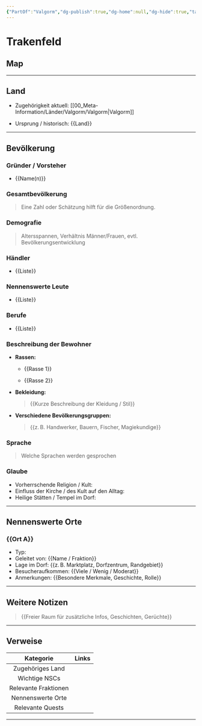 ```yaml
---
{"PartOf":"Valgorm","dg-publish":true,"dg-home":null,"dg-hide":true,"tags":["village"],"permalink":"/00-meta-information/laender/valgorm/doerfer/trakenfeld/","hide":true,"dgPassFrontmatter":true}
---
```



# **Trakenfeld**

## **Map**





---

## **Land**

- Zugehörigkeit aktuell: [[00_Meta-Information/Länder/Valgorm/Valgorm\|Valgorm]]
    
- Ursprung / historisch: {{Land}}
    

---

## **Bevölkerung**

### Gründer / Vorsteher

- {{Name(n)}}    

### Gesamtbevölkerung

> Eine Zahl oder Schätzung hilft für die Größenordnung.

### Demografie

> Altersspannen, Verhältnis Männer/Frauen, evtl. Bevölkerungsentwicklung

### Händler

- {{Liste}}
    

### Nennenswerte Leute

- {{Liste}}
    

### Berufe

- {{Liste}}
    

### Beschreibung der Bewohner

- **Rassen:**
    
    -  {{Rasse 1}}
        
    -  {{Rasse 2}}
        
- **Bekleidung:**
    
    > {{Kurze Beschreibung der Kleidung / Stil}}
    
- **Verschiedene Bevölkerungsgruppen:**
    
    > {{z. B. Handwerker, Bauern, Fischer, Magiekundige}}
    

### Sprache

> Welche Sprachen werden gesprochen


### Glaube

- Vorherrschende Religion / Kult:   
- Einfluss der Kirche / des Kult auf den Alltag: 
- Heilige Stätten / Tempel im Dorf: 

---

## **Nennenswerte Orte**

### {{Ort A}}

- Typ: 	
- Geleitet von:  {{Name / Fraktion}}    
- Lage im Dorf:  {{z. B. Marktplatz, Dorfzentrum, Randgebiet}}    
- Besucheraufkommen:  {{Viele / Wenig / Moderat}}    
- Anmerkungen:  {{Besondere Merkmale, Geschichte, Rolle}} 


---

## **Weitere Notizen**

> {{Freier Raum für zusätzliche Infos, Geschichten, Gerüchte}}


---

## **Verweise**

|      Kategorie       | Links |
| :------------------: | ----- |
|   Zugehöriges Land   |       |
|    Wichtige NSCs     |       |
| Relevante Fraktionen |       |
|  Nennenswerte Orte   |       |
|   Relevante Quests   |       |

---
